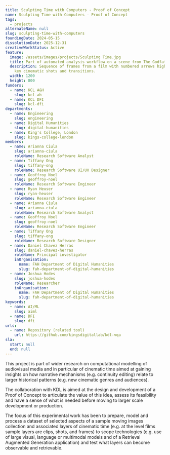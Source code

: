 ```yaml
---
title: Sculpting Time with Computers - Proof of Concept
name: Sculpting Time with Computers - Proof of Concept
tags:
  - projects
alternateName: null
slug: sculpting-time-with-computers
foundingDate: 2024-05-15
dissolutionDate: 2025-12-31
creativeWorkStatus: Active
feature:
  image: /assets/images/projects/Sculpting Time.jpg
  title: Part of automated analysis workflow on a scene from The Godfather (1972).
  description: Sequence of frames from a film with numbered arrows highlighting
    key cinematic shots and transitions.
  width: 1200
  height: 800
funders:
  - name: KCL A&H
    slug: kcl-ah
  - name: KCL DFI
    slug: kcl-dfi
departments:
  - name: Engineering
    slug: engineering
  - name: Digital Humanities
    slug: digital-humanities
  - name: King's College, London
    slug: kings-college-london
members:
  - name: Arianna Ciula
    slug: arianna-ciula
    roleName: Research Software Analyst
  - name: Tiffany Ong
    slug: tiffany-ong
    roleName: Research Software UI/UX Designer
  - name: Geoffroy Noel
    slug: geoffroy-noel
    roleName: Research Software Engineer
  - name: Ryan Heuser
    slug: ryan-heuser
    roleName: Research Software Engineer
  - name: Arianna Ciula
    slug: arianna-ciula
    roleName: Research Software Analyst
  - name: Geoffroy Noel
    slug: geoffroy-noel
    roleName: Research Software Engineer
  - name: Tiffany Ong
    slug: tiffany-ong
    roleName: Research Software Designer
  - name: Daniel Chavez Herras
    slug: daniel-chavez-herras
    roleName: Principal investigator
    inOrganisation:
      name: FAH Department of Digital Humanities
      slug: fah-department-of-digital-humanities
  - name: Joshua Hodes
    slug: joshua-hodes
    roleName: Researcher
    inOrganisation:
      name: FAH Department of Digital Humanities
      slug: fah-department-of-digital-humanities
keywords:
  - name: AI/ML
    slug: aiml
  - name: DFI
    slug: dfi
urls:
  - name: Repository (related tool)
    url: https://github.com/kingsdigitallab/kdl-vqa
sla:
  start: null
  end: null
---
```


This project is part of wider research on computational modelling of audiovisual media and in particular of cinematic time aimed at gaining insights on how narrative mechanisms (e.g. continuity editing) relate to larger historical patterns (e.g. new cinematic genres and audiences).

The collaboration with KDL is aimed at the design and development of a Proof of Concept to articulate the value of this idea, assess its feasibility and have a sense of what is needed before moving to larger scale development or production.

The focus of this experimental work has been to prepare, model and process a dataset of selected aspects of a sample moving images collection and associated layers of cinematic time (e.g. at the level films sample layers are clips, shots, and frames) to scope technologies (e.g. use of large visual, language or multimodal models and of a Retrieval Augmented Generation application) and test what layers can become observable and retrievable.
